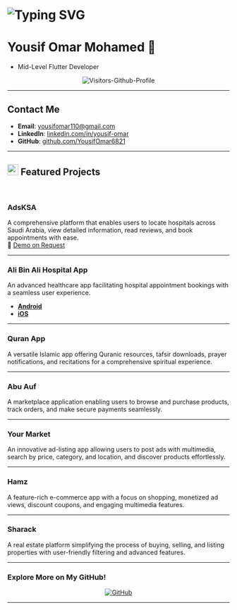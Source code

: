 <h1>
   <img src="https://readme-typing-svg.herokuapp.com?font=Fira+Code&pause=1000&random=false&width=435&lines=Hi+There+%F0%9F%91%8B;I'm+Yousif+Omar+%F0%9F%98%8E;Mid-Level+Flutter+Developer+" alt="Typing SVG" />
</h1>

# Yousif Omar Mohamed 👋
- Mid-Level Flutter Developer  
<p align="center">
  <img src="https://komarev.com/ghpvc/?username=YousifOmar6821&label=Visitors-Github-Profile&style=flat-square" alt="Visitors-Github-Profile">
</p>
<hr>

<h2> Contact Me </h2>

- **Email**: yousifomar110@gmail.com  
- **LinkedIn**: [linkedin.com/in/yousif-omar](https://www.linkedin.com/in/yousif-omar/)  
- **GitHub**: [github.com/YousifOmar6821](https://github.com/YousifOmar6821)  

<hr>

## <img src="https://media2.giphy.com/media/QssGEmpkyEOhBCb7e1/giphy.gif?cid=ecf05e47a0n3gi1bfqntqmob8g9aid1oyj2wr3ds3mg700bl&rid=giphy.gif" width ="25"><b> Featured Projects</b>
<br>

### **AdsKSA**
A comprehensive platform that enables users to locate hospitals across Saudi Arabia, view detailed information, read reviews, and book appointments with ease.  
📲 [Demo on Request](#)

---

### **Ali Bin Ali Hospital App**
An advanced healthcare app facilitating hospital appointment bookings with a seamless user experience.  
- **[Android](https://play.google.com/store/apps/details?id=com.we_are_devs.abah.abah)**  
- **[iOS](https://apps.apple.com/eg/app/ali-bin-ali-hospital/id6478157039)**  

---

### **Quran App**
A versatile Islamic app offering Quranic resources, tafsir downloads, prayer notifications, and recitations for a comprehensive spiritual experience.  

---

### **Abu Auf**  
A marketplace application enabling users to browse and purchase products, track orders, and make secure payments seamlessly.  

---

### **Your Market**  
An innovative ad-listing app allowing users to post ads with multimedia, search by price, category, and location, and discover products effortlessly.  

---

### **Hamz**  
A feature-rich e-commerce app with a focus on shopping, monetized ad views, discount coupons, and engaging multimedia features.  

---

### **Sharack**  
A real estate platform simplifying the process of buying, selling, and listing properties with user-friendly filtering and advanced features.  

---

<h3>Explore More on My GitHub!</h3>
<p align="center">
   <a href="https://github.com/YousifOmar6821" target="_blank"><img alt="GitHub" src="https://img.shields.io/badge/GitHub-100000?style=for-the-badge&logo=github&logoColor=white" /></a>
</p>
<hr>
